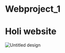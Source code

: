 # Webproject_1
# Holi website


![Untitled design](https://github.com/Anshumaankhare24/Webproject_1/assets/94692766/426c4ced-de4e-43d3-8ca2-d9d845158979)
